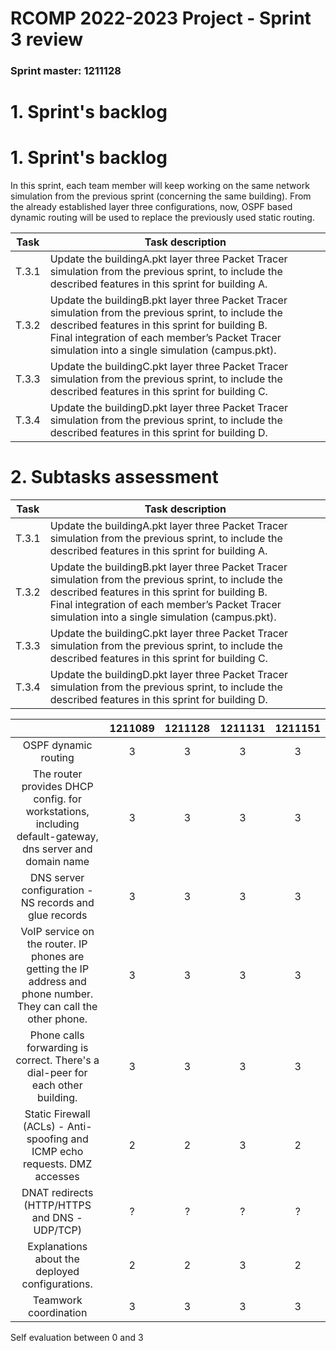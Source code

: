 RCOMP 2022-2023 Project - Sprint 3 review
=========================================


### Sprint master: 1211128 ###

# 1. Sprint's backlog #
# 1. Sprint's backlog #
In this sprint, each team member will keep working on the same network simulation from the previous
sprint (concerning the same building). From the already established layer three configurations, now,
OSPF based dynamic routing will be used to replace the previously used static routing.


| Task  | Task description                                                                                                                                                                                                                                                  |
|-------|-------------------------------------------------------------------------------------------------------------------------------------------------------------------------------------------------------------------------------------------------------------------|
| T.3.1 | Update the buildingA.pkt layer three Packet Tracer simulation from the previous sprint, to include the described features in this sprint for building A.                                                                                                          |
| T.3.2 | Update the buildingB.pkt layer three Packet Tracer simulation from the previous sprint, to include the described features in this sprint for building B. <br/> Final integration of each member’s Packet Tracer simulation into a single simulation (campus.pkt). |
| T.3.3 | Update the buildingC.pkt layer three Packet Tracer simulation from the previous sprint, to include the described features in this sprint for building C.                                                                                                          |
| T.3.4 | Update the buildingD.pkt layer three Packet Tracer simulation from the previous sprint, to include the described features in this sprint for building D.                                                                                                          |

# 2. Subtasks assessment #


| Task  | Task description                                                                                                                                                                                                                                                  |
|-------|-------------------------------------------------------------------------------------------------------------------------------------------------------------------------------------------------------------------------------------------------------------------|
| T.3.1 | Update the buildingA.pkt layer three Packet Tracer simulation from the previous sprint, to include the described features in this sprint for building A.                                                                                                          |
| T.3.2 | Update the buildingB.pkt layer three Packet Tracer simulation from the previous sprint, to include the described features in this sprint for building B. <br/> Final integration of each member’s Packet Tracer simulation into a single simulation (campus.pkt). |
| T.3.3 | Update the buildingC.pkt layer three Packet Tracer simulation from the previous sprint, to include the described features in this sprint for building C.                                                                                                          |
| T.3.4 | Update the buildingD.pkt layer three Packet Tracer simulation from the previous sprint, to include the described features in this sprint for building D.                                                                                                          |

|                                                                                                                   | 1211089 | 1211128 | 1211131 | 1211151 |
|:-----------------------------------------------------------------------------------------------------------------:|:-------:|:-------:|:-------:|:-------:|
|                                               OSPF dynamic routing                                                |    3    |    3    |    3    |    3    |
|     The router provides DHCP config. for workstations, including default-gateway, dns server and domain name      |    3    |    3    |    3    |    3    |
|                              DNS server configuration - NS records and glue records                               |    3    |    3    |    3    |    3    |
| VoIP service on the router. IP phones are getting the IP address and phone number. They can call the other phone. |    3    |    3    |    3    |    3    |
|                  Phone calls forwarding is correct. There's a dial-peer for each other building.                  |    3    |    3    |    3    |    3    |
|                    Static Firewall (ACLs) - Anti-spoofing and ICMP echo requests. DMZ accesses                    |    2    |    2    |    3    |    2    |
|                                   DNAT redirects (HTTP/HTTPS and DNS - UDP/TCP)                                   |    ?    |    ?    |    ?    |    ?    |
|                                  Explanations about the deployed configurations.                                  |    2    |    2    |    3    |    2    |
|                                               Teamwork coordination                                               |    3    |    3    |    3    |    3    |

Self evaluation between 0 and 3